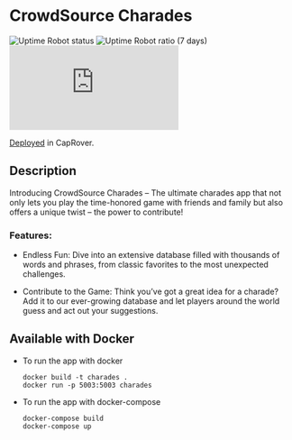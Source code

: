 # CrowdSource Charades

![Uptime Robot status](https://img.shields.io/uptimerobot/status/m795372744-caee246b8a723092c0dd9c0f) ![Uptime Robot ratio (7 days)](https://img.shields.io/uptimerobot/ratio/7/m795372744-caee246b8a723092c0dd9c0f) ![Website](https://img.shields.io/http://charades.dev.vithusharavirajan.me)

[Deployed](http://charades.dev.vithusharavirajan.me/) in CapRover.

## Description
Introducing CrowdSource Charades – The ultimate charades app that not only lets you play the time-honored game with friends and family but also offers a unique twist – the power to contribute!

### Features:

- Endless Fun: Dive into an extensive database filled with thousands of words and phrases, from classic favorites to the most unexpected challenges.

- Contribute to the Game: Think you’ve got a great idea for a charade? Add it to our ever-growing database and let players around the world guess and act out your suggestions.

## Available with Docker
- To run the app with docker
  ```
  docker build -t charades .
  docker run -p 5003:5003 charades
  ```
- To run the app with docker-compose
  ```
  docker-compose build
  docker-compose up
  ```
